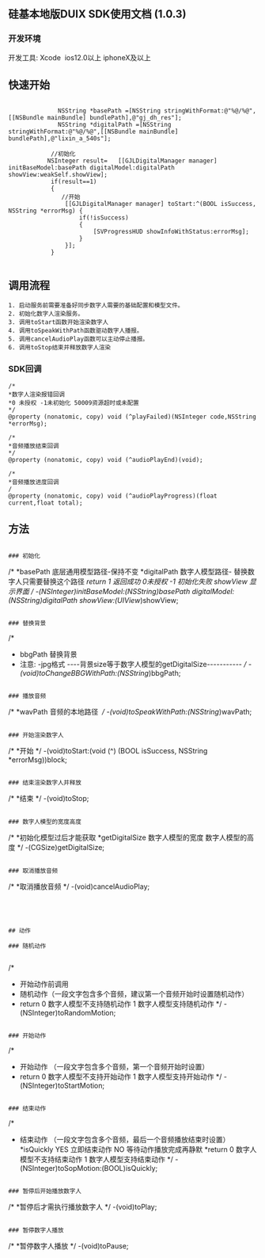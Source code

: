 ## 硅基本地版DUIX SDK使⽤⽂档 (1.0.3)
    
### 开发环境
开发⼯具: Xcode  ios12.0以上 iphoneX及以上

## 快速开始
```
  
              NSString *basePath =[NSString stringWithFormat:@"%@/%@",[[NSBundle mainBundle] bundlePath],@"gj_dh_res"];
              NSString *digitalPath =[NSString stringWithFormat:@"%@/%@",[[NSBundle mainBundle] bundlePath],@"lixin_a_540s"];
          
            //初始化
           NSInteger result=   [[GJLDigitalManager manager] initBaseModel:basePath digitalModel:digitalPath showView:weakSelf.showView];
            if(result==1)
            {
               //开始
                [[GJLDigitalManager manager] toStart:^(BOOL isSuccess, NSString *errorMsg) {
                    if(!isSuccess)
                    {
                        [SVProgressHUD showInfoWithStatus:errorMsg];
                    }
                }];
            }
       
```
## 调用流程
```
1. 启动服务前需要准备好同步数字人需要的基础配置和模型文件。
2. 初始化数字人渲染服务。
3. 调用toStart函数开始渲染数字人
4. 调用toSpeakWithPath函数驱动数字人播报。
5. 调用cancelAudioPlay函数可以主动停止播报。
6. 调用toStop结束并释放数字人渲染
```

### SDK回调

```
/*
*数字人渲染报错回调
*0 未授权 -1未初始化 50009资源超时或未配置
*/
@property (nonatomic, copy) void (^playFailed)(NSInteger code,NSString *errorMsg);

/*
*音频播放结束回调
*/
@property (nonatomic, copy) void (^audioPlayEnd)(void);

/*
*音频播放进度回调
/
@property (nonatomic, copy) void (^audioPlayProgress)(float current,float total);
```

## 方法


```

### 初始化

```
/*
*basePath 底层通用模型路径-保持不变
*digitalPath 数字人模型路径- 替换数字人只需要替换这个路径
*return 1 返回成功 0未授权 -1 初始化失败
*showView 显示界面
*/
-(NSInteger)initBaseModel:(NSString*)basePath digitalModel:(NSString*)digitalPath showView:(UIView*)showView;
```

### 替换背景

```
/*
* bbgPath 替换背景 
* 注意: -jpg格式 ----背景size等于数字人模型的getDigitalSize-----------
*/
-(void)toChangeBBGWithPath:(NSString*)bbgPath;
```

### 播放音频

```
/*
*wavPath 音频的本地路径 
*/
-(void)toSpeakWithPath:(NSString*)wavPath;
```

### 开始渲染数字人

```
/*
*开始
*/
-(void)toStart:(void (^) (BOOL isSuccess, NSString *errorMsg))block;
```

### 结束渲染数字人并释放
```
/*
*结束
*/
-(void)toStop;
```

### 数字人模型的宽度高度

```
/*
*初始化模型过后才能获取
*getDigitalSize 数字人模型的宽度 数字人模型的高度
*/
-(CGSize)getDigitalSize;
```

### 取消播放音频

```
/*
*取消播放音频
*/
-(void)cancelAudioPlay;
```




## 动作

### 随机动作
 
```
/*
* 开始动作前调用
* 随机动作（一段文字包含多个音频，建议第一个音频开始时设置随机动作）
* return 0 数字人模型不支持随机动作 1 数字人模型支持随机动作
*/
-(NSInteger)toRandomMotion;
```

### 开始动作

```
/*
* 开始动作 （一段文字包含多个音频，第一个音频开始时设置）
* return 0  数字人模型不支持开始动作 1  数字人模型支持开始动作
*/
-(NSInteger)toStartMotion;
```

### 结束动作
```
/*
* 结束动作 （一段文字包含多个音频，最后一个音频播放结束时设置）
*isQuickly YES 立即结束动作   NO 等待动作播放完成再静默
*return 0 数字人模型不支持结束动作  1 数字人模型支持结束动作
*/
-(NSInteger)toSopMotion:(BOOL)isQuickly;
```

### 暂停后开始播放数字人
```
/*
*暂停后才需执行播放数字人
*/
-(void)toPlay;
```

### 暂停数字人播放
```
/*
*暂停数字人播放
*/
-(void)toPause;
```


